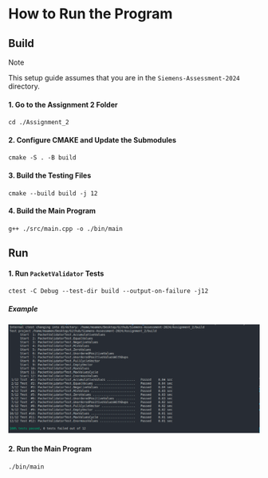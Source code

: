 # How to Run the Program

## Build
> [!Note]  
> This setup guide assumes that you are in the `Siemens-Assessment-2024` directory.

#### 1. Go to the Assignment 2 Folder
```
cd ./Assignment_2
```

#### 2. Configure CMAKE and Update the Submodules
```
cmake -S . -B build
```

#### 3. Build the Testing Files
```
cmake --build build -j 12
```

#### 4. Build the Main Program
```
g++ ./src/main.cpp -o ./bin/main
```

## Run

#### 1. Run `PacketValidator` Tests
```
ctest -C Debug --test-dir build --output-on-failure -j12
```

##### Example  
  
![test passed](./assets/test_program.png)

#### 2. Run the Main Program
```
./bin/main
```
